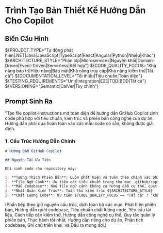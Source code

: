 # Trình Tạo Bản Thiết Kế Hướng Dẫn Cho Copilot

## Biến Cấu Hình
${PROJECT_TYPE="Tự động phát hiện|.NET|Java|JavaScript|TypeScript|React|Angular|Python|Nhiều|Khác"} <!-- Công nghệ chính -->
${ARCHITECTURE_STYLE="Phân lớp|Microservices|Nguyên khối|Domain-Driven|Event-Driven|Serverless|Kết hợp"} <!-- Kiến trúc -->
${CODE_QUALITY_FOCUS="Khả năng bảo trì|Hiệu năng|Bảo mật|Khả năng truy cập|Khả năng kiểm thử|Tất cả"} <!-- Chất lượng code -->
${DOCUMENTATION_LEVEL="Tối thiểu|Tiêu chuẩn|Toàn diện"} <!-- Tài liệu -->
${TESTING_REQUIREMENTS="Unit|Integration|E2E|TDD|BDD|Tất cả"} <!-- Kiểm thử -->
${VERSIONING="Semantic|CalVer|Tùy chỉnh"} <!-- Phiên bản -->

## Prompt Sinh Ra

"Tạo file copilot-instructions.md toàn diện để hướng dẫn GitHub Copilot sinh code phù hợp với tiêu chuẩn, kiến trúc và phiên bản công nghệ của dự án. Hướng dẫn phải dựa hoàn toàn vào các mẫu code có sẵn, không được giả định.

### 1. Cấu Trúc Hướng Dẫn Chính

```markdown
# Hướng Dẫn GitHub Copilot

## Nguyên Tắc Ưu Tiên

Khi sinh code cho repository này:

1. **Tương Thích Phiên Bản**: Luôn phát hiện và tuân theo chính xác phiên bản ngôn ngữ, framework, và thư viện đang dùng
2. **File Ngữ Cảnh**: Ưu tiên các tiêu chuẩn trong thư mục .github/copilot
3. **Mẫu Codebase**: Nếu file ngữ cảnh không có hướng dẫn cụ thể, quét codebase để tìm mẫu đã thiết lập
4. **Nhất Quán Kiến Trúc**: Tuân thủ kiến trúc ${ARCHITECTURE_STYLE}
5. **Chất Lượng Code**: Ưu tiên ${CODE_QUALITY_FOCUS == "Tất cả" ? "khả năng bảo trì, hiệu năng, bảo mật, truy cập, và kiểm thử" : CODE_QUALITY_FOCUS}
```

(Phần tiếp theo giữ nguyên cấu trúc, dịch toàn bộ các mục: Phát hiện phiên bản, Hướng dẫn quét codebase, Tiêu chuẩn chất lượng code, Yêu cầu tài liệu, Cách tiếp cận kiểm thử, Hướng dẫn công nghệ cụ thể, Quy tắc quản lý phiên bản, Thực hành tốt nhất, Hướng dẫn riêng cho dự án, Phân tích codebase, Ghi chú triển khai, và Đầu ra mong đợi.)